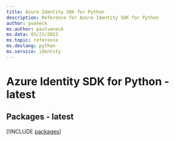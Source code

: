 ```yaml
---
title: Azure Identity SDK for Python
description: Reference for Azure Identity SDK for Python
author: pvaneck
ms.author: paulvaneck
ms.data: 03/21/2023
ms.topic: reference
ms.devlang: python
ms.service: identity
---
```

# Azure Identity SDK for Python - latest
## Packages - latest
[!INCLUDE [packages](identity-index.md)]
